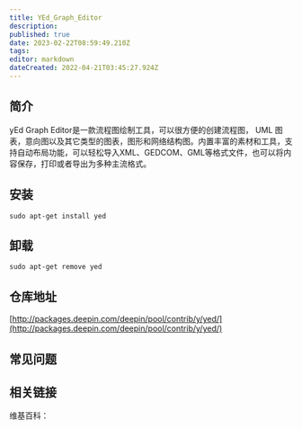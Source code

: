 ```yaml
---
title: YEd_Graph_Editor
description: 
published: true
date: 2023-02-22T08:59:49.210Z
tags: 
editor: markdown
dateCreated: 2022-04-21T03:45:27.924Z
---
```


## 简介

yEd Graph Editor是一款流程图绘制工具，可以很方便的创建流程图， UML 图表，意向图以及其它类型的图表，图形和网络结构图。内置丰富的素材和工具，支持自动布局功能，可以轻松导入XML、GEDCOM、GML等格式文件，也可以将内容保存，打印或者导出为多种主流格式。

## 安装

`sudo apt-get install yed`

## 卸载

`sudo apt-get remove yed`

## 仓库地址

[http://packages.deepin.com/deepin/pool/contrib/y/yed/](http://packages.deepin.com/deepin/pool/contrib/y/yed/)

## 常见问题

## 相关链接

维基百科：

